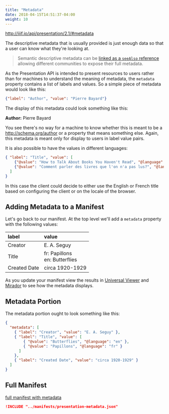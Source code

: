 ```yaml
---
title: "Metadata"
date: 2018-04-15T14:51:37-04:00
weight: 10
---
```


http://iiif.io/api/presentation/2.1/#metadata

The descriptive metadata that is usually provided is just enough data so that a user can know what they're looking at.

> Semantic descriptive metadata can be [linked as a `seeAlso` reference](linking.md#seealso) allowing different communities to expose their full metadata.

As the Presentation API is intended to present resources to users rather than for machines to understand the meaning of metadata, the `metadata` property contains a list of labels and values. So a simple piece of metadata would look like this:

```json
{"label": "Author", "value": "Pierre Bayard"}
```

The display of this metadata could look something like this:

**Author:** Pierre Bayard

You see there's no way for a machine to know whether this is meant to be a http://schema.org/author or a property that means something else. Again, this metadata is meant only for display to users in label value pairs.

It is also possible to have the values in different languages:

```json
{ "label": "Title", "value": [
    {"@value": "How to Talk About Books You Haven't Read", "@language": "en"},
    {"@value": "Comment parler des livres que l'on n'a pas lus?", "@language": "fr"}
  ]
}
```

In this case the client could decide to either use the English or French title based on configuring the client or on the locale of the browser.

## Adding Metadata to a Manifest

Let's go back to our manifest. At the top level we'll add a `metadata` property with the following values:

| label        | value                            |
|:-------------|:---------------------------------|
| Creator      | E. A. Seguy                      |
| Title        | fr: Papillons<br>en: Butterflies |
| Created Date | circa 1920-1929                  |


As you update your manifest view the results in [Universal Viewer](universal-viewer.md) and [Mirador](mirador.md) to see how the metadata displays.

## Metadata Portion

The metadata portion ought to look something like this:

```json
{
  "metadata": [
    { "label": "Creator", "value": "E. A. Seguy" },
    { "label": "Title", "value": [
        { "@value": "Butterflies", "@language": "en" },
        { "@value": "Papillons", "@language": "fr" }
      ]
    },
    { "label": "Created Date", "value": "circa 1920-1929" }
  ]
}
```

## Full Manifest

<a href="../manifests/presentation-metadata.json" target="_blank">full manifest with metadata</a>

```json
!INCLUDE "../manifests/presentation-metadata.json"
```

